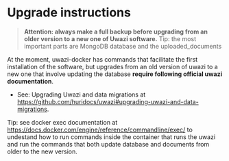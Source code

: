 # Upgrade instructions
> **Attention: always make a full backup before upgrading from an older version
to a new one of Uwazi software.** Tip: the most important parts are MongoDB
database and the uploaded_documents

At the moment, uwazi-docker has commands that facilitate the first installation
of the software, but upgrades from an old version of uwazi to a new one that
involve updating the database **require following official uwazi documentation**.

- See: Upgrading Uwazi and data migrations at <https://github.com/huridocs/uwazi#upgrading-uwazi-and-data-migrations>.

Tip: see docker exec documentation at <https://docs.docker.com/engine/reference/commandline/exec/>
to undestand how to run commands inside the container that runs the uwazi and
run the commands that both update database and documents from older to the
new version.
